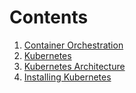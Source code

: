 # Contents
1. [Container Orchestration](./ch1/README.md)
2. [Kubernetes](./ch2/README.md)
3. [Kubernetes Architecture](./ch3/README.md)
4. [Installing Kubernetes](./ch4/README.md)